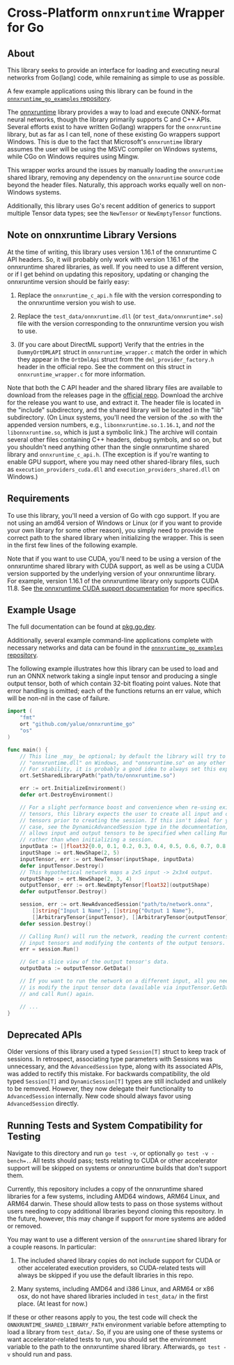 Cross-Platform `onnxruntime` Wrapper for Go
===========================================

About
-----

This library seeks to provide an interface for loading and executing neural
networks from Go(lang) code, while remaining as simple to use as possible.

A few example applications using this library can be found in the
[`onnxruntime_go_examples` repository](https://github.com/yalue/onnxruntime_go_examples).

The [onnxruntime](https://github.com/microsoft/onnxruntime) library provides a
way to load and execute ONNX-format neural networks, though the library
primarily supports C and C++ APIs.  Several efforts exist to have written
Go(lang) wrappers for the `onnxruntime` library, but as far as I can tell, none
of these existing Go wrappers support Windows. This is due to the fact that
Microsoft's `onnxruntime` library assumes the user will be using the MSVC
compiler on Windows systems, while CGo on Windows requires using Mingw.

This wrapper works around the issues by manually loading the `onnxruntime`
shared library, removing any dependency on the `onnxruntime` source code beyond
the header files.  Naturally, this approach works equally well on non-Windows
systems.

Additionally, this library uses Go's recent addition of generics to support
multiple Tensor data types; see the `NewTensor` or `NewEmptyTensor` functions.


Note on onnxruntime Library Versions
------------------------------------

At the time of writing, this library uses version 1.16.1 of the onnxruntime
C API headers.  So, it will probably only work with version 1.16.1 of the
onnxruntime shared libraries, as well.  If you need to use a different version,
or if I get behind on updating this repository, updating or changing the
onnxruntime version should be fairly easy:

 1. Replace the `onnxruntime_c_api.h` file with the version corresponding to
    the onnxruntime version you wish to use.

 2. Replace the `test_data/onnxruntime.dll` (or `test_data/onnxruntime*.so`)
    file with the version corresponding to the onnxruntime version you wish to
    use.

 3. (If you care about DirectML support) Verify that the entries in the
    `DummyOrtDMLAPI` struct in `onnxruntime_wrapper.c` match the order in which
    they appear in the `OrtDmlApi` struct from the `dml_provider_factory.h`
    header in the official repo.  See the comment on this struct in
    `onnxruntime_wrapper.c` for more information.

Note that both the C API header and the shared library files are available to
download from the releases page in the
[official repo](https://github.com/microsoft/onnxruntime). Download the archive
for the release you want to use, and extract it. The header file is located in
the "include" subdirectory, and the shared library will be located in the "lib"
subdirectory. (On Linux systems, you'll need the version of the .so with the
appended version numbers, e.g., `libonnxruntime.so.1.16.1`, and _not_ the
`libonnxruntime.so`, which is just a symbolic link.)  The archive will contain
several other files containing C++ headers, debug symbols, and so on, but you
shouldn't need anything other than the single onnxruntime shared library and
`onnxruntime_c_api.h`.  (The exception is if you're wanting to enable GPU
support, where you may need other shared-library files, such as
`execution_providers_cuda.dll` and `execution_providers_shared.dll` on Windows.)


Requirements
------------

To use this library, you'll need a version of Go with cgo support.  If you are
not using an amd64 version of Windows or Linux (or if you want to provide your
own library for some other reason), you simply need to provide the correct path
to the shared library when initializing the wrapper.  This is seen in the first
few lines of the following example.

Note that if you want to use CUDA, you'll need to be using a version of the
onnxruntime shared library with CUDA support, as well as be using a CUDA
version supported by the underlying version of your onnxruntime library. For
example, version 1.16.1 of the onnxruntime library only supports CUDA 11.8. See
[the onnxruntime CUDA support documentation](https://onnxruntime.ai/docs/execution-providers/CUDA-ExecutionProvider.html)
for more specifics.


Example Usage
-------------

The full documentation can be found at [pkg.go.dev](https://pkg.go.dev/github.com/yalue/onnxruntime_go).

Additionally, several example command-line applications complete with necessary
networks and data can be found in the
[`onnxruntime_go_examples` repository](https://github.com/yalue/onnxruntime_go_examples).

The following example illustrates how this library can be used to load and run
an ONNX network taking a single input tensor and producing a single output
tensor, both of which contain 32-bit floating point values.  Note that error
handling is omitted; each of the functions returns an err value, which will be
non-nil in the case of failure.

```go
import (
    "fmt"
    ort "github.com/yalue/onnxruntime_go"
    "os"
)

func main() {
    // This line _may_ be optional; by default the library will try to load
    // "onnxruntime.dll" on Windows, and "onnxruntime.so" on any other system.
    // For stability, it is probably a good idea to always set this explicitly.
    ort.SetSharedLibraryPath("path/to/onnxruntime.so")

    err := ort.InitializeEnvironment()
    defer ort.DestroyEnvironment()

    // For a slight performance boost and convenience when re-using existing
    // tensors, this library expects the user to create all input and output
    // tensors prior to creating the session. If this isn't ideal for your use
    // case, see the DynamicAdvancedSession type in the documnentation, which
    // allows input and output tensors to be specified when calling Run()
    // rather than when initializing a session.
    inputData := []float32{0.0, 0.1, 0.2, 0.3, 0.4, 0.5, 0.6, 0.7, 0.8, 0.9}
    inputShape := ort.NewShape(2, 5)
    inputTensor, err := ort.NewTensor(inputShape, inputData)
    defer inputTensor.Destroy()
    // This hypothetical network maps a 2x5 input -> 2x3x4 output.
    outputShape := ort.NewShape(2, 3, 4)
    outputTensor, err := ort.NewEmptyTensor[float32](outputShape)
    defer outputTensor.Destroy()

    session, err := ort.NewAdvancedSession("path/to/network.onnx",
        []string{"Input 1 Name"}, []string{"Output 1 Name"},
        []ArbitraryTensor{inputTensor}, []ArbitraryTensor{outputTensor}, nil)
    defer session.Destroy()

    // Calling Run() will run the network, reading the current contents of the
    // input tensors and modifying the contents of the output tensors.
    err = session.Run()

    // Get a slice view of the output tensor's data.
    outputData := outputTensor.GetData()

    // If you want to run the network on a different input, all you need to do
    // is modify the input tensor data (available via inputTensor.GetData())
    // and call Run() again.

    // ...
}
```


Deprecated APIs
---------------

Older versions of this library used a typed `Session[T]` struct to keep track
of sessions. In retrospect, associating type parameters with Sessions was
unnecessary, and the `AdvancedSession` type, along with its associated APIs,
was added to rectify this mistake.  For backwards compatibility, the old typed
`Session[T]` and `DynamicSession[T]` types are still included and unlikely to
be removed.  However, they now delegate their functionality to
`AdvancedSession` internally.  New code should always favor using
`AdvancedSession` directly.


Running Tests and System Compatibility for Testing
--------------------------------------------------

Navigate to this directory and run `go test -v`, or optionally
`go test -v -bench=.`.  All tests should pass; tests relating to CUDA or other
accelerator support will be skipped on systems or onnxruntime builds that don't
support them.

Currently, this repository includes a copy of the onnxruntime shared libraries
for a few systems, including AMD64 windows, ARM64 Linux, and ARM64 darwin.
These should allow tests to pass on those systems without users needing to copy
additional libraries beyond cloning this repository. In the future, however,
this may change if support for more systems are added or removed.

You may want to use a different version of the `onnxruntime` shared library for
a couple reasons.  In particular:

 1. The included shared library copies do not include support for CUDA or other
    accelerated execution providers, so CUDA-related tests will always be
    skipped if you use the default libraries in this repo.

 2. Many systems, including AMD64 and i386 Linux, and ARM64 or x86 osx, do not
    have shared libraries included in `test_data/` in the first place. (At
    least for now.)

If these or other reasons apply to you, the test code will check the
`ONNXRUNTIME_SHARED_LIBRARY_PATH` environment variable before attempting to
load a library from `test_data/`. So, if you are using one of these systems or
want accelerator-related tests to run, you should set the environment variable
to the path to the onnxruntime shared library.  Afterwards, `go test -v` should
run and pass.

